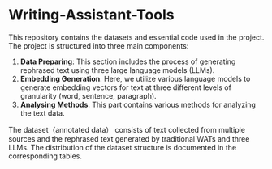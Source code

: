 # Writing-Assistant-Tools

This repository contains the datasets and essential code used in the project. The project is structured into three main components:

1. **Data Preparing**: This section includes the process of generating rephrased text using three large language models (LLMs).
2. **Embedding Generation**: Here, we utilize various language models to generate embedding vectors for text at three different levels of granularity (word, sentence, paragraph).
3. **Analysing Methods**: This part contains various methods for analyzing the text data.

The dataset（annotated data） consists of text collected from multiple sources and the rephrased text generated by traditional WATs and three LLMs. The distribution of the dataset structure is documented in the corresponding tables.
